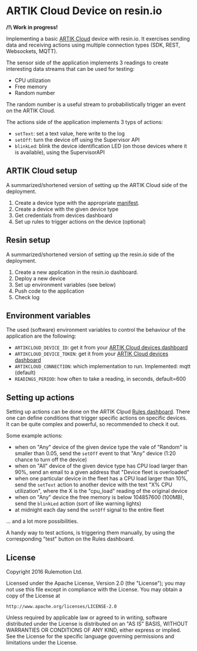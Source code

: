 # ARTIK Cloud Device on resin.io

__/!\ Work in progress!__

Implementing a basic [ARTIK Cloud](https://artik.cloud) device with
resin.io. It exercises sending data and receiving actions using multiple
connection types (SDK, REST, Websockets, MQTT).

The sensor side of the application implements 3 readings to create interesting
data streams that can be used for testing:

* CPU utilization
* Free memory
* Random number

The random number is a useful stream to probabilistically trigger an event on
the ARTIK Cloud.

The actions side of the application implements 3 typs of actions:

* `setText`: set a text value, here write to the log
* `setOff`: turn the device off using the Supervisor API
* `blinkLed`: blink the device identification LED (on those devices where
   it is available), using the SupervisorAPI

## ARTIK Cloud setup

A summarized/shortened version of setting up the ARTIK Cloud side of the deployment.

1. Create a device type with the appropriate [manifest](./manifest.json).
2. Create a device with the given device type
3. Get credentials from devices dashboard
4. Set up rules to trigger actions on the device (optional)

## Resin setup

A summarized/shortened version of setting up the resin.io side of the deployment.

1. Create a new application in the resin.io dashboard.
2. Deploy a new device
3. Set up environment variables (see below)
4. Push code to the application
5. Check log

## Environment variables

The used (software) environment variables to control the behaviour of the
application are the following:

* `ARTIKCLOUD_DEVICE_ID`: get it from your [ARTIK Cloud devices dashboard](https://artik.cloud/my/devices)
* `ARTIKCLOUD_DEVICE_TOKEN`: get it from your [ARTIK Cloud devices dashboard](https://artik.cloud/my/devices)
* `ARTIKCLOUD_CONNECTION`: which implementation to run. Implemented: mqtt (default)
* `READINGS_PERIOD`: how often to take a reading, in seconds, default=600

## Setting up actions

Setting up actions can be done on the ARTIK Clpud [Rules dashboard](https://artik.cloud/my/rules).
There one can define conditions that trigger specific actions on specific devices.
It can be quite complex and powerful, so recommended to check it out.

Some example actions:

* when on "Any" device of the given device type the vale of "Random" is smaller
  than 0.05, send the `setOff` event to that "Any" device (1:20 chance to turn off the device)
* when on "All" device of the given device type has CPU load larger than 90%,
  send an email to a given address that "Device fleet is overloaded"
* when one particular device in the fleet has a CPU load larger than 10%,
  send the `setText` action to another device with the text "X% CPU utilization",
  where the X is the "cpu_load" reading of the original device
* when on "Any" device the free memory is below 104857600 (100MB), send the
  `blinkLed` action (sort of like warning lights)
* at midnight each day send the `setOff` signal to the entire fleet

... and a lot more possibilities.

A handy way to test actions, is triggering them manually, by using the corresponding
"test" button on the Rules dashboard.

## License

Copyright 2016 Rulemotion Ltd.

Licensed under the Apache License, Version 2.0 (the "License");
you may not use this file except in compliance with the License.
You may obtain a copy of the License at

    http://www.apache.org/licenses/LICENSE-2.0

Unless required by applicable law or agreed to in writing, software
distributed under the License is distributed on an "AS IS" BASIS,
WITHOUT WARRANTIES OR CONDITIONS OF ANY KIND, either express or implied.
See the License for the specific language governing permissions and
limitations under the License.

